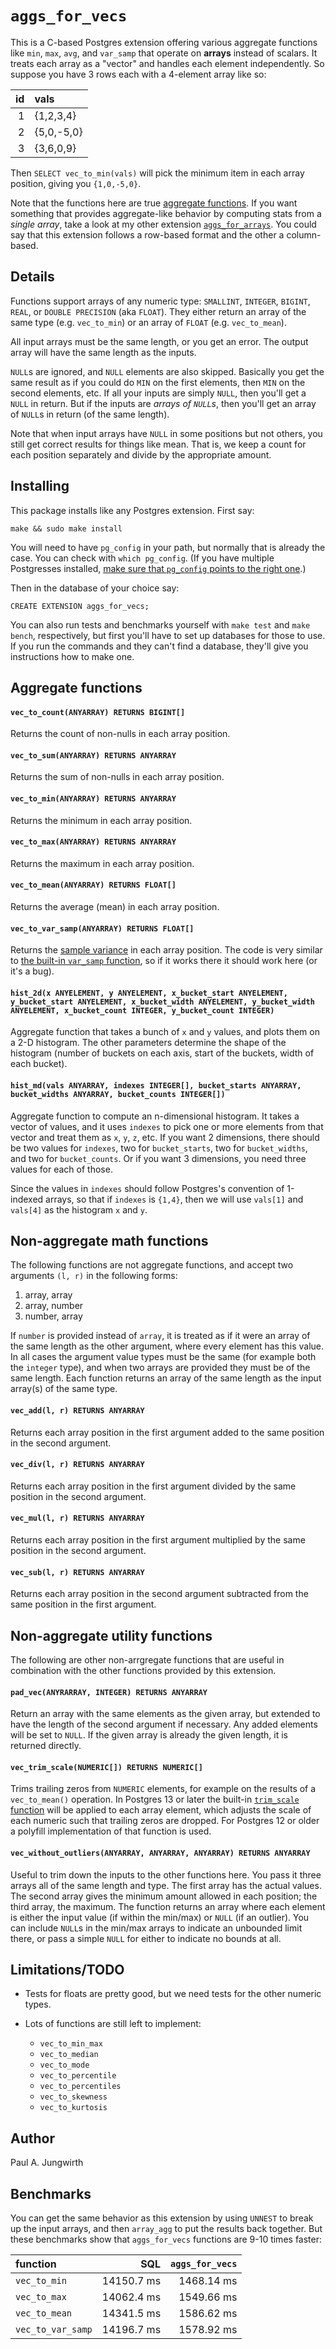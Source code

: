 `aggs_for_vecs`
===============

This is a C-based Postgres extension
offering various aggregate functions like `min`, `max`, `avg`, and `var_samp`
that operate on **arrays** instead of scalars.
It treats each array as a "vector" and handles each element independently.
So suppose you have 3 rows each with a 4-element array like so:

| id |    vals    |
| -: | :--------- |
|  1 | {1,2,3,4}  |
|  2 | {5,0,-5,0} |
|  3 | {3,6,0,9}  |

Then `SELECT vec_to_min(vals)` will pick the minimum item in each array position,
giving you `{1,0,-5,0}`.

Note that the functions here are true [aggregate functions](https://www.postgresql.org/docs/current/static/functions-aggregate.html).
If you want something that provides aggregate-like behavior
by computing stats from a *single array*,
take a look at my other extension [`aggs_for_arrays`](https://github.com/pjungwir/aggs_for_arrays).
You could say that this extension follows a row-based format and the other a column-based.



Details
-------

Functions support arrays of any numeric type: `SMALLINT`, `INTEGER`, `BIGINT`, `REAL`, or `DOUBLE PRECISION` (aka `FLOAT`).
They either return an array of the same type (e.g. `vec_to_min`) or an array of `FLOAT` (e.g. `vec_to_mean`).

All input arrays must be the same length, or you get an error. The output array will have the same length as the inputs.

`NULL`s are ignored, and `NULL` elements are also skipped.
Basically you get the same result as if you could do `MIN` on the first elements,
then `MIN` on the second elements, etc.
If all your inputs are simply `NULL`, then you'll get a `NULL` in return.
But if the inputs are *arrays of `NULL`s*,
then you'll get an array of `NULL`s in return (of the same length).

Note that when input arrays have `NULL` in some positions but not others,
you still get correct results for things like mean.
That is, we keep a count for each position separately and divide by the appropriate amount.
    


Installing
----------

This package installs like any Postgres extension. First say:

    make && sudo make install

You will need to have `pg_config` in your path,
but normally that is already the case.
You can check with `which pg_config`.
(If you have multiple Postgresses installed,
[make sure that `pg_config` points to the right one](http://stackoverflow.com/questions/30143046/pg-config-shows-9-4-instead-of-9-3/43403193#43403193).)

Then in the database of your choice say:

    CREATE EXTENSION aggs_for_vecs;

You can also run tests and benchmarks yourself with `make test` and `make bench`, respectively,
but first you'll have to set up databases for those to use.
If you run the commands and they can't find a database,
they'll give you instructions how to make one.



Aggregate functions
-------------------

#### `vec_to_count(ANYARRAY) RETURNS BIGINT[]`

Returns the count of non-nulls in each array position.

#### `vec_to_sum(ANYARRAY) RETURNS ANYARRAY`

Returns the sum of non-nulls in each array position.

#### `vec_to_min(ANYARRAY) RETURNS ANYARRAY`

Returns the minimum in each array position.

#### `vec_to_max(ANYARRAY) RETURNS ANYARRAY`

Returns the maximum in each array position.

#### `vec_to_mean(ANYARRAY) RETURNS FLOAT[]`

Returns the average (mean) in each array position.

#### `vec_to_var_samp(ANYARRAY) RETURNS FLOAT[]`

Returns the [sample variance](http://www.statisticshowto.com/how-to-find-the-sample-variance-and-standard-deviation-in-statistics/) in each array position.
The code is very similar to [the built-in `var_samp` function](https://www.postgresql.org/docs/current/static/functions-aggregate.html),
so if it works there it should work here (or it's a bug).

#### `hist_2d(x ANYELEMENT, y ANYELEMENT, x_bucket_start ANYELEMENT, y_bucket_start ANYELEMENT, x_bucket_width ANYELEMENT, y_bucket_width ANYELEMENT, x_bucket_count INTEGER, y_bucket_count INTEGER)`

Aggregate function that takes a bunch of `x` and `y` values, and plots them on a 2-D histogram. The other parameters determine the shape of the histogram (number of buckets on each axis, start of the buckets, width of each bucket).

#### `hist_md(vals ANYARRAY, indexes INTEGER[], bucket_starts ANYARRAY, bucket_widths ANYARRAY, bucket_counts INTEGER[])`

Aggregate function to compute an n-dimensional histogram. It takes a vector of values, and it uses `indexes` to pick one or more elements from that vector and treat them as `x`, `y`, `z`, etc. If you want 2 dimensions, there should be two values for `indexes`, two for `bucket_starts`, two for `bucket_widths`, and two for `bucket_counts`. Or if you want 3 dimensions, you need three values for each of those.

Since the values in `indexes` should follow Postgres's convention of 1-indexed arrays, so that if `indexes` is `{1,4}`, then we will use `vals[1]` and `vals[4]` as the histogram `x` and `y`.


Non-aggregate math functions
----------------------------

The following functions are not aggregate functions, and accept two arguments `(l, r)` in the
following forms:

1. array, array
2. array, number
3. number, array

If `number` is provided instead of `array`, it is treated as if it were an array of the same length as
the other argument, where every element has this value. In all cases the argument value types must be
the same (for example both the `integer` type), and when two arrays are provided they must be of the
same length. Each function returns an array of the same length as the input array(s) of the same type.

#### `vec_add(l, r) RETURNS ANYARRAY`

Returns each array position in the first argument added to the same position in the second argument.

#### `vec_div(l, r) RETURNS ANYARRAY`

Returns each array position in the first argument divided by the same position in the second argument.

#### `vec_mul(l, r) RETURNS ANYARRAY`

Returns each array position in the first argument multiplied by the same position in the second argument.

#### `vec_sub(l, r) RETURNS ANYARRAY`

Returns each array position in the second argument subtracted from the same position in the first argument.


Non-aggregate utility functions
-------------------------------

The following are other non-arrgregate functions that are useful in combination with the other functions
provided by this extension.

#### `pad_vec(ANYRARRAY, INTEGER) RETURNS ANYARRAY`

Return an array with the same elements as the given array, but extended to have the length of the second
argument if necessary. Any added elements will be set to `NULL`. If the given array is already the given
length, it is returned directly.

#### `vec_trim_scale(NUMERIC[]) RETURNS NUMERIC[]`

Trims trailing zeros from `NUMERIC` elements, for example on the results of a `vec_to_mean()` operation.
In Postgres 13 or later the built-in [`trim_scale` function](https://www.postgresql.org/docs/13/functions-math.html)
will be applied to each array element, which adjusts the scale of each numeric such that trailing zeros are
dropped. For Postgres 12 or older a polyfill implementation of that function is used.

#### `vec_without_outliers(ANYARRAY, ANYARRAY, ANYARRAY) RETURNS ANYARRAY`

Useful to trim down the inputs to the other functions here.
You pass it three arrays all of the same length and type.
The first array has the actual values.
The second array gives the minimum amount allowed in each position;
the third array, the maximum.
The function returns an array where each element is either the input value
(if within the min/max)
or `NULL` (if an outlier).
You can include `NULL`s in the min/max arrays to indicate an unbounded limit there,
or pass a simple `NULL` for either to indicate no bounds at all.


Limitations/TODO
----------------

- Tests for floats are pretty good, but we need tests for the other numeric types.
- Lots of functions are still left to implement:

  - `vec_to_min_max`
  - `vec_to_median`
  - `vec_to_mode`
  - `vec_to_percentile`
  - `vec_to_percentiles`
  - `vec_to_skewness`
  - `vec_to_kurtosis`



Author
------

Paul A. Jungwirth




Benchmarks
----------

You can get the same behavior as this extension by using `UNNEST` to break up the input arrays,
and then `array_agg` to put the results back together.
But these benchmarks show that `aggs_for_vecs` functions are 9-10 times faster:

| function          |      SQL      | `aggs_for_vecs` |
|:------------------|--------------:|----------------:|
| `vec_to_min`      |    14150.7 ms |      1468.14 ms |
| `vec_to_max`      |    14062.4 ms |      1549.66 ms |
| `vec_to_mean`     |    14341.5 ms |      1586.62 ms |
| `vec_to_var_samp` |    14196.7 ms |      1578.92 ms |


